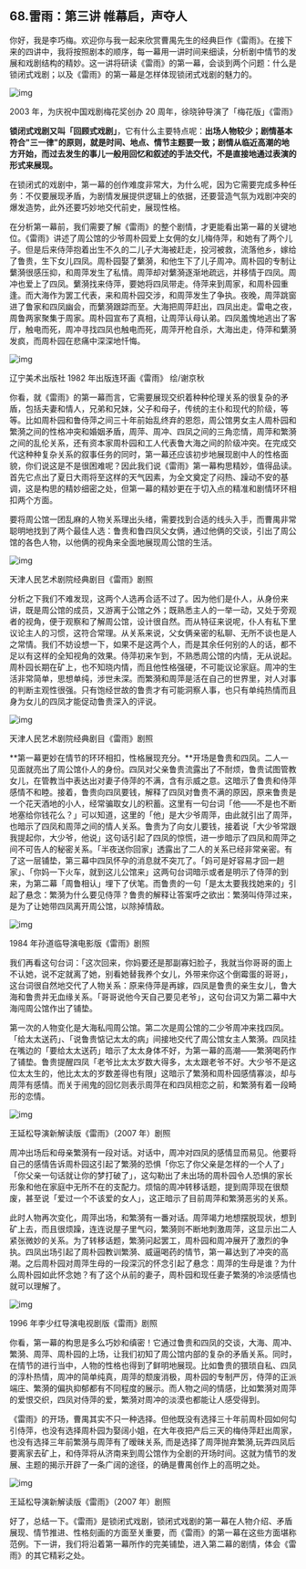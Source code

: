 ## 68.雷雨：第三讲 帷幕启，声夺人

你好，我是李巧梅。欢迎你与我一起来欣赏曹禺先生的经典巨作《雷雨》。在接下来的四讲中，我将按照剧本的顺序，每一幕用一讲时间来细读，分析剧中情节的发展和戏剧结构的精妙。这一讲将研读《雷雨》的第一幕，会谈到两个问题：什么是锁闭式戏剧；以及《雷雨》的第一幕是怎样体现锁闭式戏剧的魅力的。


  



![img](https://pic4.zhimg.com/v2-0b9e83530b7ab4b2e63fd71f5b295870.webp)

  



2003 年，为庆祝中国戏剧梅花奖创办 20 周年，徐晓钟导演了「梅花版」《雷雨》


**锁闭式戏剧又叫「回顾式戏剧」**，它有什么主要特点呢：**出场人物较少；剧情基本符合"三一律"的原则，就是时间、地点、情节主题要一致；剧情从临近高潮的地方开始，而过去发生的事儿一般用回忆和叙述的手法交代，不是直接地通过表演的形式来展现。**


在锁闭式的戏剧中，第一幕的创作难度非常大，为什么呢，因为它需要完成多种任务：不仅要展现矛盾，为剧情发展提供逻辑上的依据，还要营造气氛为戏剧冲突的爆发造势，此外还要巧妙地交代前史，展现性格。


在分析第一幕前，我们需要了解《雷雨》的整个剧情，才更能看出第一幕的关键地位。《雷雨》讲述了周公馆的少爷周朴园爱上女佣的女儿梅侍萍，和她有了两个儿子。但是后来侍萍抱着出生不久的二儿子大海被赶走，投河被救，流落他乡，嫁给了鲁贵，生下女儿四凤。周朴园娶了蘩漪，和他生下了儿子周冲。周朴园的专制让蘩漪很感压抑，和周萍发生了私情。周萍却对蘩漪逐渐地疏远，并移情于四凤。周冲也爱上了四凤。蘩漪找来侍萍，要她将四凤带走。侍萍来到周家，和周朴园重逢。而大海作为罢工代表，来和周朴园交涉，和周萍发生了争执。夜晚，周萍跳窗进了鲁家和四凤幽会，而蘩漪跟踪而至。大海把周萍赶出，四凤出走。雷电之夜，周鲁两家聚集于周家。周朴园宣布了真相，让周萍认母认弟。四凤羞愧地逃出了客厅，触电而死，周冲寻找四凤也触电而死，周萍开枪自杀，大海出走，侍萍和蘩漪发疯，而周朴园在悲痛中深深地忏悔。


  



![img](https://pic4.zhimg.com/v2-ace4e1f5bd221e1c479b0485f54cf105.webp)

  



辽宁美术出版社 1982 年出版连环画《雷雨》 绘/谢京秋


你看，就《雷雨》的第一幕而言，它需要展现交织着种种伦理关系的很复杂的矛盾，包括夫妻和情人，兄弟和兄妹，父子和母子，传统的主仆和现代的阶级，等等。比如周朴园和鲁侍萍之间三十年前始乱终弃的恩怨，周公馆男女主人周朴园和繁漪之间的性格冲突和婚姻矛盾，周萍、周冲、四凤之间的三角恋情，周萍和繁漪之间的乱伦关系，还有资本家周朴园和工人代表鲁大海之间的阶级冲突。在完成交代这种种复杂关系的叙事任务的同时，第一幕还应该初步地展现剧中人的性格面貌，你们说这是不是很困难呢？因此我们说《雷雨》第一幕构思精妙，值得品读。首先它点出了夏日大雨将至这样的天气因素，为全文奠定了闷热、躁动不安的基调，这是构思的精妙细密之处，但第一幕的精妙更在于切入点的精准和剧情环环相扣两个方面。


要将周公馆一团乱麻的人物关系理出头绪，需要找到合适的线头入手，而曹禺非常聪明地找到了两个最佳人选：鲁贵和鲁四凤父女俩，通过他俩的交谈，引出了周公馆的各色人物，以他俩的视角来全面地展现周公馆的生活。


  



![img](https://pic2.zhimg.com/v2-83fa381a42aca0e131d9a4964caa6f9e.webp)

  



天津人民艺术剧院经典剧目《雷雨》剧照


分析之下我们不难发现，这两个人选再合适不过了。因为他们是仆人，从身份来讲，既是周公馆的成员，又游离于公馆之外；既熟悉主人的一举一动，又处于旁观者的视角，便于观察和了解周公馆，设计很自然。而从特征来说呢，仆人有私下里议论主人的习惯，这符合常理。从关系来说，父女俩亲密的私聊、无所不谈也是人之常情。我们不妨设想一下，如果不是这两个人，而是其余任何别的人的话，都不足以有这样的全知视角的效果。侍萍初来乍到，不熟悉周公馆的内情，无从说起。周朴园长期在矿上，也不知晓内情，而且他性格强硬，不可能议论家庭。周冲的生活非常简单，思想单纯，涉世未深。而繁漪和周萍是活在自己的世界里，对人对事的判断主观性很强。只有饱经世故的鲁贵才有可能洞察人事，也只有单纯热情而且身为女儿的四凤才能促动鲁贵深入的评说。


  



![img](https://pic4.zhimg.com/v2-40e0900c63c31d134f82351652470aa9.webp)

  



天津人民艺术剧院经典剧目《雷雨》剧照


**第一幕更妙在情节的环环相扣，性格展现充分。**开场是鲁贵和四凤。二人一见面就亮出了周公馆仆人的身份。四凤对父亲鲁贵流露出了不耐烦，鲁贵试图管教女儿，在管教当中表达出对妻子侍萍的不满，含有示威之意。这暗示了鲁贵和侍萍感情不和睦。接着，鲁贵向四凤要钱，解释了四凤对鲁贵不满的原因，原来鲁贵是一个花天酒地的小人，经常骗取女儿的积蓄。这里有一句台词「他——不是也不断地塞给你钱花么？」可以知道，这里的「他」是大少爷周萍，由此就引出了周萍，也暗示了四凤和周萍之间的情人关系。鲁贵为了向女儿要钱，接着说「大少爷常跟我提起你，大少爷，他说」这句话引起了四凤的惊慌，进一步暗示了四凤和周萍之间不可告人的秘密关系。「半夜送你回家」透露出了二人的关系已经非常亲密。有了这一层铺垫，第三幕中四凤怀孕的消息就不突兀了。「妈可是好容易才回一趟家」、「你妈一下火车，就到这儿公馆来」这两句台词暗示或者是明示了侍萍的到来，为第二幕「周鲁相认」埋下了伏笔。而鲁贵的一句「是太太要我找她来的」引起了悬念：繁漪为什么要见侍萍？鲁贵的解释让答案呼之欲出：繁漪叫侍萍过来，是为了让她带四凤离开周公馆，以除掉情敌。


  



![img](https://pic3.zhimg.com/v2-04e3e89434ac974fd913f42b6978f2e2.webp)

  



1984 年孙道临导演电影版《雷雨》剧照


我们再看这句台词：「这次回来，你妈要还是那副寡妇脸子，我就当你哥哥的面上不认她，说不定就离了她，别看她替我养个女儿，外带来你这个倒霉蛋的哥哥」，这台词很自然地交代了人物关系：原来侍萍是再嫁，四凤是鲁贵的亲生女儿，鲁大海和鲁贵并无血缘关系。「哥哥说他今天自己要见老爷」，这句台词又为第二幕中大海闯周公馆作出了铺垫。


第一次的人物变化是大海私闯周公馆。第二次是周公馆的二少爷周冲来找四凤。「给太太送药」、「说鲁贵惦记太太的病」间接地交代了周公馆女主人繁漪。四凤挂在嘴边的「要给太太送药」暗示了太太身体不好，为第一幕的高潮——繁漪喝药作了铺垫。鲁贵提醒四凤「老爷比太太岁数大得多，太太跟老爷不好。大少爷不是这位太太生的，他比太太的岁数差得也有限」这暗示了繁漪和周朴园感情寡淡，却与周萍有感情。而关于闹鬼的回忆则表示周萍在和四凤相恋之前，和繁漪有着一段畸形的恋情。


  



![img](https://pic1.zhimg.com/v2-2871abc6447ce0fb7ff1cb338b33855f.webp)

  



王延松导演新解读版《雷雨》（2007 年）剧照


周冲出场后和母亲繁漪有一段对话。对话中，周冲对四凤的感情显而易见。他要将自己的感情告诉周朴园这引起了繁漪的恐惧「你忘了你父亲是怎样的一个人了」「你父亲一句话就让你的梦打破了」，这勾勒出了未出场的周朴园令人恐惧的家长形象和他在家庭中无所不在的支配力。烦恼的周冲转移话题，提到周萍现在很颓废，甚至说「爱过一个不该爱的女人」，这正暗示了目前周萍和繁漪恶劣的关系。


此时人物再次变化，周萍出场，和繁漪有一番对话。周萍竭力地想摆脱现状，想到矿上去，而且很烦躁，连连说屋子里气闷，繁漪则不断地刺激周萍，这显示出二人紧张微妙的关系。为了转移话题，繁漪问起罢工，周朴园和周冲展开了激烈的争执。四凤出场引起了周朴园教训繁漪、威逼喝药的情节，第一幕达到了冲突的高潮。之后周朴园对周萍生母的一段深沉的怀念引起了悬念：周萍的生母是谁？为什么周朴园如此怀念她？有了这个从前的妻子，周朴园和现任妻子繁漪的冷淡感情也就可以理解了。


  



![img](https://pic2.zhimg.com/v2-1bbedaa25425153ff76c27ac12ddb46c.webp)

  



1996 年李少红导演电视剧版《雷雨》剧照


你看，第一幕的构思是多么巧妙和缜密！它通过鲁贵和四凤的交谈，大海、周冲、繁漪、周萍、周朴园的上场，让我们初知了周公馆内部的复杂的矛盾关系。同时，在情节的进行当中，人物的性格也得到了鲜明地展现。比如鲁贵的猥琐自私、四凤的淳朴热情，周冲的简单纯真，周萍的颓废消极，周朴园的专制严厉，侍萍的正派端庄、繁漪的偏执抑郁都有不同程度的展示。而人物之间的情感，比如繁漪对周萍的爱恨交织，四凤对侍萍的爱，繁漪对周冲的淡漠也都能让人感受得到。


《雷雨》的开场，曹禺其实不只一种选择。但他既没有选择三十年前周朴园如何勾引侍萍，也没有选择周朴园为娶阔小姐，在大年夜把产后三天的梅侍萍赶出周家，也没有选择三年前繁漪与周萍有了暧昧关系, 而是选择了周萍抛弃繁漪,玩弄四凤后要离家去矿上，和侍萍将从济南来到周公馆作为全剧的开场时间。这就为情节的发展、主题的揭示开辟了一条广阔的途径，的确是曹禺创作上的高明之处。


  



![img](https://pic4.zhimg.com/v2-2871abc6447ce0fb7ff1cb338b33855f.webp)

  



王延松导演新解读版《雷雨》（2007 年）剧照


好了，总结一下。《雷雨》是锁闭式戏剧，锁闭式戏剧的第一幕在人物介绍、矛盾展现、情节推进、性格刻画的方面至关重要，而《雷雨》的第一幕在这些方面堪称范例。下一讲，我们将沿着第一幕所作的完美铺垫，进入第二幕的剧情，体会《雷雨》的其它精彩之处。

